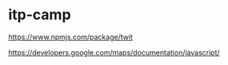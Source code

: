 # itp-camp

https://www.npmjs.com/package/twit


https://developers.google.com/maps/documentation/javascript/

